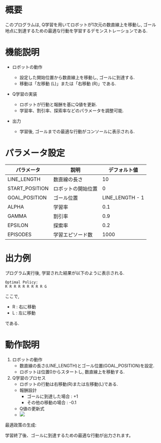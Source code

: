 # 概要
このプログラムは, Q学習を用いてロボットが1次元の数直線上を移動し, ゴール地点に到達するための最適な行動を学習するデモンストレーションである.

# 機能説明
* ロボットの動作
  * 設定した開始位置から数直線上を移動し, ゴールに到達する.
  * 移動は「左移動 (L)」または「右移動 (R)」である.

* Q学習の実装
  * ロボットが行動と報酬を基にQ値を更新.
  * 学習率、割引率、探索率などのパラメータを調整可能.

* 出力
  * 学習後, ゴールまでの最適な行動がコンソールに表示される.

# パラメータ設定
| パラメータ     | 説明               | デフォルト値    | 
| -------------- | ------------------ | --------------- | 
| LINE_LENGTH    | 数直線の長さ       | 10              | 
| START_POSITION | ロボットの開始位置 | 0               | 
| GOAL_POSITION  | ゴール位置         | LINE_LENGTH - 1 | 
| ALPHA          | 学習率             | 0.1             | 
| GAMMA          | 割引率             | 0.9             | 
| EPSILON        | 探索率             | 0.2             | 
| EPISODES       | 学習エピソード数   | 1000            | 

# 出力例
プログラム実行後, 学習された結果が以下のように表示される.
```
Optimal Policy:
R R R R R R R R R G
```
ここで,
* R : 右に移動
* L : 左に移動

である.

# 動作説明
1. ロボットの動作
    * 数直線の長さ(LINE_LENGTH)とゴール位置(GOAL_POSITION)を設定.
    * ロボットは位置0からスタートし, 数直線上を移動する.
2. Q学習のプロセス
    * ロボットの行動は右移動(R)または左移動(L)である.
    * 報酬設計
        * ゴールに到達した場合 : +1
        * その他の移動の場合 :  -0.1
     * Q値の更新式
     * <img src="[[https://latex.codecogs.com/gif.latex?\int_a^bf(x)dx](https://latex.codecogs.com/svg.image?&space;)](https://latex.codecogs.com/svg.image?Q(s,a)=Q(s,a)&plus;ALPHA*[reward&plus;GAMMA*max(Q(s',a'))-Q(s,a)])" />

最適政策の生成:

学習終了後、ゴールに到達するための最適な行動が出力されます。
